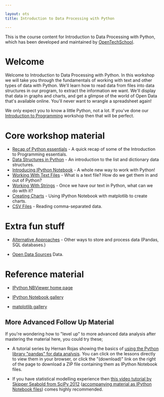 ```yaml
---

layout: ots
title: Introduction to Data Processing with Python

---
```


This is the course content for Introduction to Data Processing with
Python, which has been developed and maintained by
[OpenTechSchool](http://www.opentechschool.org).

# Welcome

Welcome to Introduction to Data Processing with Python. In this workshop we will take you through the fundamentals of working with text and other types of data with Python. We'll learn how to read data from files into data structures in our program, to extract the information we want. We'll display that data in graphs and charts, and get a glimpse of the world of Open Data that's available online. You'll never want to wrangle a spreadsheet again!

We only expect you to know a little Python, not a lot. If you've done our
[Introduction to Programming](http://opentechschool.github.com/python-beginners/en/index.html)
workshop then that will be perfect.

# Core workshop material

* [Recap of Python essentials](core/recap.html) - A quick recap of some of the Introduction to Programming essentials.
* [Data Structures in Python](core/data.html) - An introduction to the list and dictionary data structures.
* [Introducing IPython Notebook](core/notebook.html) - A whole new way to work with Python!
* [Working With Text Files](core/text-files.html) - What is a text file? How do we get them in and out of Python?
* [Working With Strings](core/strings.html) - Once we have our text in Python, what can we do with it?
* [Creating Charts](core/charts.html) - Using IPython Notebook with matplotlib to create charts.
* [CSV Files](core/csv.html) - Reading comma-separated data.

# Extra fun stuff

* [Alternative Approaches](extras/alternatives.html) - Other ways to store and process data (Pandas, SQL databases.)

* [Open Data Sources](extras/opendata.html) Data.

# Reference material

* [IPython NBViewer home page](http://nbviewer.ipython.org/)

*  [IPython Notebook gallery](https://github.com/ipython/ipython/wiki/A-gallery-of-interesting-IPython-Notebooks) 

* [matplotlib gallery](http://matplotlib.org/gallery.html)

## More Advanced Follow Up Material

If you're wondering how to "level up" to more advanced data analysis after mastering the material here, you could try these;

* A tutorial series by Hernan Rojas showing the basics of [using the Python library "pandas" for data analysis](https://bitbucket.org/hrojas/learn-pandas). You can click on the lessons directly to view them in your browser, or click the "(download)" link on the right of the page to download a ZIP file containing them as IPython Notebook files.

* If you have statistical modelling experience then [this video tutorial by Skipper Seabold from SciPy 2012](http://pyvideo.org/video/1200/statsmodels) ([accompanying material as IPython Notebook files](https://github.com/jseabold/tutorial)) comes highly recommended.
